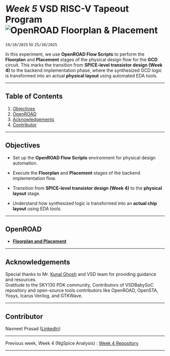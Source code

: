 # *Week 5* VSD RISC-V Tapeout Program ![OpenROAD Floorplan & Placement](https://img.shields.io/badge/OpenROAD_Floorplan_%26_Placement-Done-darkgreen)

`19/10/2025` to `25/10/2025`

In this experiment, we use **OpenROAD Flow Scripts** to perform the **Floorplan** and **Placement** stages of the physical design flow for the **GCD** circuit. This marks the transition from **SPICE-level transistor design (Week 4)** to the backend implementation phase, where the synthesized GCD logic is transformed into an actual **physical layout** using automated EDA tools.

---

## Table of Contents
  
1. [Objectives](#objectives)  
2. [OpenROAD](#openroad)
3. [Acknowledgements](#acknowledgements)  
4. [Contributor](#contributor)

---

## Objectives

- Set up the **OpenROAD Flow Scripts** environment for physical design automation.

- Execute the **Floorplan** and **Placement** stages of the backend implementation flow.

- Transition from **SPICE-level transistor design (Week 4)** to the **physical layout** stage.

- Understand how synthesized logic is transformed into an **actual chip layout** using EDA tools.


---

## OpenROAD

- [**Floorplan and Placement**](Floorplan&Placement/README.md)

---

## Acknowledgements

Special thanks to Mr. [Kunal Ghosh](https://in.linkedin.com/in/kunal-ghosh-vlsisystemdesign-com-28084836) and VSD team for providing guidance and resources.  
Gratitude to the SKY130 PDK community, Contributors of VSDBabySoC repository and open-source tools contributors like OpenROAD, OpenSTA, Yosys, Icarus Verilog, and GTKWave.

---

## Contributor
  Navneet Prasad ([LinkedIn](https://linkedin.com/in/navneetprasad1311)) 

---

Previous week, Week 4 (NgSpice Analysis) : [Week 4 Repository](https://github.com/navneetprasad1311/vsd-soc-pgrm-w4)

---